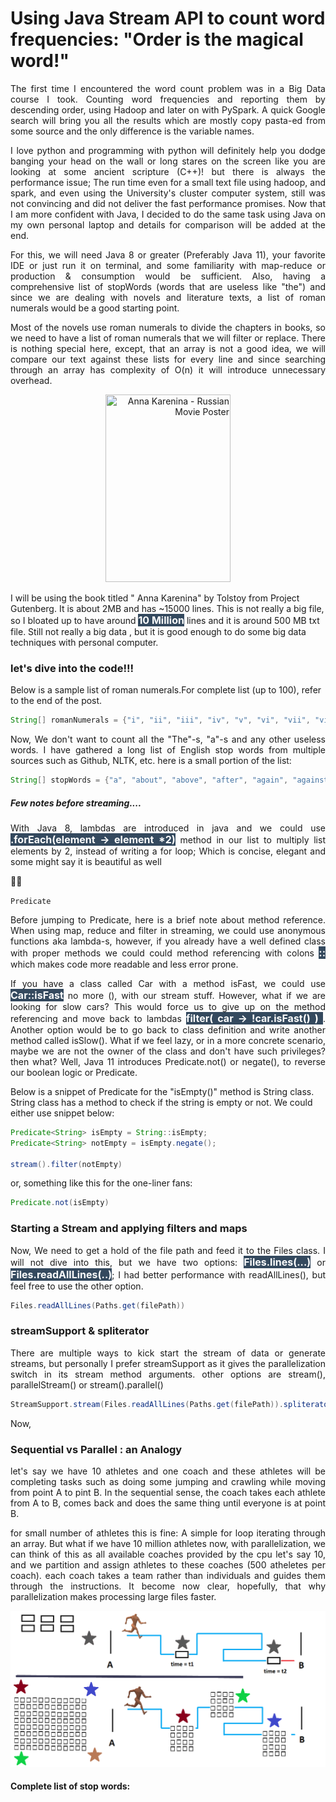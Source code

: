 <style>

        .center {
          margin: auto;
          width: 100%;
          font-size: 18PX;
          /* border: 3px solid #73AD21; */
          padding: 10px;
        }
        /* .center:hover{
          background-color: #34495E;
          color : #FDFEFE;
          } */

        </style>

<style>
        .markk {
           background-color: #34495E;
           color: #FDFEFE;
        }       

</style>

<style>
      .img-container {
        text-align: center;
      }
    </style>

# Using Java Stream API to count word frequencies: "Order is the magical word!"

<div style="text-align: justify">
<p>
The first time I encountered the word count problem was in a Big Data course I took. Counting word frequencies and reporting them by descending order, using Hadoop and later on with PySpark. A quick Google search will bring you all the results which are mostly copy pasta-ed from some source and the only difference is the variable names.
</p>
<p>
I love python and programming with python will definitely help you dodge banging your head on the wall or long stares on the screen like you are looking at some ancient scripture (C++)! but there is always the performance issue; The run time even for a small text file using hadoop, and spark, and even using the University's cluster computer system, still was not convincing and did not deliver the fast performance promises. Now that I am more confident with Java, I decided to do the same task using Java on my own personal laptop and details for comparison will be added at the end.
</p>
<p>
For this, we will need Java 8 or greater (Preferably Java 11), your favorite IDE or just run it on terminal, and some familiarity with map-reduce or production & consumption would be sufficient.
Also, having a comprehensive list of stopWords (words that are useless like "the") and since we are dealing with novels and literature texts, a list of roman numerals would be a good starting point.
</p>

</div>

<div style="text-align: justify">
<p>
Most of the novels use roman numerals to divide the chapters in books, so we need to have a list of roman numerals that we will filter or replace. There is nothing special here, except, that an array is not a good idea, we will compare our text against these lists for every line and since searching through an array has complexity of O(n) it will introduce unnecessary overhead.
</p>
</div>

<div class="img-container">

<img id="poster" style="margin: 100; max-width: 100%; text-align:right; " title="Anna Karenina - Russian Movie Poster" src="https://cdn.cinematerial.com/p/500x/gt5rligj/anna-karenina-russian-movie-poster.jpg?v=1456583537" width="200" height="300">
</div>

<p>
I will be using the book titled " Anna Karenina" by Tolstoy from Project Gutenberg. It is about 2MB and has ~15000 lines. This is not really a big file, so I bloated up to have around <mark style="background:#34495E; color: #FDFEFE; font-weight:bold; font-size:16px">10 Million</mark> lines and it is around 500 MB txt file. Still not really a big data , but it is good enough to do some big data techniques with personal computer.
</p>

### let's dive into the code!!!


Below is a sample list of roman numerals.For complete list (up to 100), refer to the end of the post.

```java
String[] romanNumerals = {"i", "ii", "iii", "iv", "v", "vi", "vii", "viii"};
```

<div style="text-align: justify">
Now, We don't want to count all the "The"-s, "a"-s and any other useless words. I have gathered a long list of English stop words from multiple sources such as Github, NLTK, etc. here is a small portion of the list:
</div>

```java
String[] stopWords = {"a", "about", "above", "after", "again", "against"};
```
##### Few notes before streaming....

<div style="text-align: justify">
With Java 8, lambdas are introduced in java and we could use <mark style="background:#34495E; color: #FDFEFE; font-weight:bold; font-size:16px"> .forEach(element -> element *2)</mark> method in our list to multiply list elements by 2, instead of writing a for loop; Which is concise, elegant and some might say it is beautiful as well</div>

:man_facepalming:

```Predicate```
<div style="text-align: justify">
<p>
Before jumping to Predicate, here is a brief note about method reference. When using map, reduce and filter in streaming, we could use anonymous functions aka lambda-s, however, if you already have a well defined class with proper methods we could could method referencing with  colons <mark style="background:#34495E; color: #FDFEFE; font-weight:bold; font-size:16px"><strong>::</strong></mark> which makes code more readable and less error prone.
</p>
<p>If you have a class called Car with a method isFast, we could use <mark style="background:#34495E; color: #FDFEFE; font-weight:bold; font-size:16px">Car::isFast</mark> no more (), with our stream stuff. However, what if we are looking for slow cars? This would force us to give up on the method referencing and move back to lambdas <mark style="background:#34495E; color: #FDFEFE; font-weight:bold; font-size:16px">
filter( car -> !car.isFast() )
</mark>.
Another option would be to go back to class definition and write another method called isSlow(). What if we feel lazy, or in a more concrete scenario, maybe we are not the owner of the class and don't have such privileges? then what? Well, Java 11 introduces Predicate.not() or negate(), to reverse our boolean logic or Predicate.
</p>
</div>

Below is a snippet of Predicate for the "isEmpty()" method is String class. String class has a method to check if the string is empty or not. We could either use snippet below:

```java
Predicate<String> isEmpty = String::isEmpty;
Predicate<String> notEmpty = isEmpty.negate();

stream().filter(notEmpty)
```
or, something like this for the one-liner fans:

```java
Predicate.not(isEmpty)
```

### Starting a Stream and applying filters and maps

<div style="text-align: justify">
Now, We need to get a hold of the file path and feed it to the Files class. I will not dive into this, but we have two options: <mark style="background:#34495E; color: #FDFEFE; font-weight:bold; font-size:16px">Files.lines(...)</mark> or <mark style="background:#34495E; color: #FDFEFE; font-weight:bold; font-size:16px">Files.readAllLines(..)</mark>; I had better performance with readAllLines(), but feel free to use the other option.
</div>

```java
Files.readAllLines(Paths.get(filePath))
```

### streamSupport & spliterator
<div style="text-align: justify">
There are multiple ways to kick start the stream of data or generate streams, but personally I prefer streamSupport as it gives the parallelization switch in its stream method arguments. other options are stream(), parallelStream() or stream().parallel()
</div>

```java
StreamSupport.stream(Files.readAllLines(Paths.get(filePath)).spliterator(), true);
```
Now, 





### Sequential vs Parallel : an Analogy

<div style="text-align: justify">
<p>
let's say we have 10 athletes and one coach and these athletes will be completing tasks such as doing some jumping and crawling while moving from point A to pint B. In the sequential sense, the coach takes each athlete from A to B, comes back and does the same thing until everyone is at point B.
</p>
<p>
for small number of athletes this is fine: A simple for loop iterating through an array. But what if we have 10 million athletes now, with parallelization, we can think of this as all available coaches provided by the cpu let's say 10, and we partition and assign athletes to these coaches (500 atheletes per coach). each coach takes a team rather than individuals and guides them through the instructions. It become now clear, hopefully, that why parallelization makes processing large files faster.
</p>
</div>

<div class="img-container">
<img id="poster" title="Sequence vs Parallel" src="/assets/images/Runner.png">
</div>


#### Complete list of stop words:






















<!-- <div>
<img  src="https://media.giphy.com/media/vFKqnCdLPNOKc/giphy.gif" width="300" height="200" style="display: block;  margin-left: auto;  margin-right: auto; ">
</div> -->

